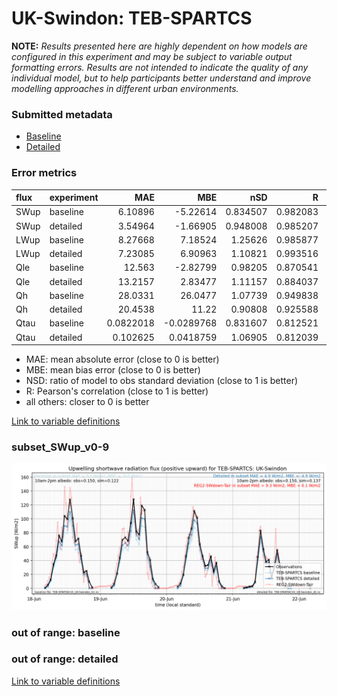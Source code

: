 # UK-Swindon: TEB-SPARTCS

**NOTE:** *Results presented here are highly dependent on how models are configured in this experiment and may be subject to variable output formatting errors. Results are not intended to indicate the quality of any individual model, but to help participants better understand and improve modelling approaches in different urban environments.*

### Submitted metadata

- [Baseline](TEB-SPARTCS_UK-Swindon_baseline_attrs.md)
- [Detailed](TEB-SPARTCS_UK-Swindon_detailed_attrs.md)

### Error metrics

| flux   | experiment   |        MAE |        MBE |      nSD |        R |        5th |       95th |      RMSE |    cRMSE |       AMBE |     1-nSD |        1-R |   nSkewness |   nKurtosis |   Overlap |
|:-------|:-------------|-----------:|-----------:|---------:|---------:|-----------:|-----------:|----------:|---------:|-----------:|----------:|-----------:|------------:|------------:|----------:|
| SWup   | baseline     |  6.10896   | -5.22614   | 0.834507 | 0.982083 |  1.315     | 17.4195    |  8.86893  | 0.239357 |  5.22614   | 0.165493  | 0.0179171  | 0.138568    |   0.58904   | 0.14427   |
| SWup   | detailed     |  3.54964   | -1.66905   | 0.948008 | 0.985207 |  1.315     |  6.95578   |  5.50858  | 0.175358 |  1.66905   | 0.0519917 | 0.0147927  | 0.151614    |   0.697479  | 0.141394  |
| LWup   | baseline     |  8.27668   |  7.18524   | 1.25626  | 0.985877 |  0.589766  | 30.4272    | 13.1525   | 0.318043 |  7.18524   | 0.256256  | 0.0141226  | 0.825393    |   5.43618   | 0.073317  |
| LWup   | detailed     |  7.23085   |  6.90963   | 1.10821  | 0.993516 |  3.33588   | 15.4088    |  8.89011  | 0.161494 |  6.90963   | 0.108203  | 0.00648433 | 0.288386    |   1.14114   | 0.0815861 |
| Qle    | baseline     | 12.563     | -2.82799   | 0.98205  | 0.870541 |  2.89534   |  0.80121   | 20.5539   | 0.504573 |  2.82799   | 0.0179494 | 0.129459   | 0.135433    |   0.270054  | 0.166586  |
| Qle    | detailed     | 13.2157    |  2.83477   | 1.11157  | 0.884037 |  2.88328   | 16.6324    | 21.1658   | 0.519857 |  2.83477   | 0.111575  | 0.115963   | 0.0194654   |   0.0895886 | 0.1103    |
| Qh     | baseline     | 28.0331    | 26.0477    | 1.07739  | 0.949838 | 27.5689    | 34.2036    | 33.2242   | 0.337755 | 26.0477    | 0.0773949 | 0.050162   | 0.0875291   |   0.185179  | 0.409186  |
| Qh     | detailed     | 20.4538    | 11.22      | 0.90808  | 0.925588 | 13.4399    |  6.77881   | 25.7159   | 0.378937 | 11.22      | 0.0919196 | 0.0744118  | 0.000725956 |   0.12122   | 0.284955  |
| Qtau   | baseline     |  0.0822018 | -0.0289768 | 0.831607 | 0.812521 |  0.0114014 |  0.131374  |  0.153607 | 0.583244 |  0.0289768 | 0.168394  | 0.187479   | 0.170937    |   1.00256   | 0.098082  |
| Qtau   | detailed     |  0.102625  |  0.0418759 | 1.06905  | 0.812039 |  0.018611  |  0.0542794 |  0.170164 | 0.637688 |  0.0418759 | 0.0690463 | 0.187961   | 0.112324    |   0.74467   | 0.0824929 |

 - MAE: mean absolute error (close to 0 is better)
 - MBE: mean bias error (close to 0 is better)
 - NSD: ratio of model to obs standard deviation (close to 1 is better)
 - R: Pearson's correlation (close to 1 is better)
 - all others: closer to 0 is better

[Link to variable definitions](../modelattrs/variable_definitions.md)

### <a name="subset_swup_v0-9"></a>subset_SWup_v0-9
[![TEB-SPARTCS_UK-Swindon_subset_SWup_v0-9.png](TEB-SPARTCS_UK-Swindon_subset_SWup_v0-9.png)](TEB-SPARTCS_UK-Swindon_subset_SWup_v0-9.png)

### out of range: baseline


### out of range: detailed



[Link to variable definitions](../modelattrs/variable_definitions.md)

